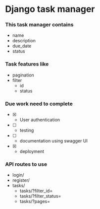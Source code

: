# Django task manager

### This task manager contains
- name
- description
- due_date
- status

### Task features like

- pagination
- filter
  - id
  - status

### Due work need to complete

- [X] - User authentication
- [ ] - testing
- [ ] - documentation using swagger UI
- [x] - deployment

### API routes to use

- login/
- register/
- tasks/
  - tasks/?filter_id=
  - tasks/?filter_status=
  - tasks/?pages=

